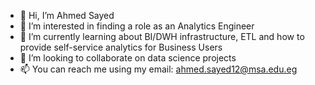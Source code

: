 - 👋 Hi, I’m Ahmed Sayed
- 👀 I’m interested in finding a role as an Analytics Engineer
- 🌱 I’m currently learning about BI/DWH infrastructure, ETL and how to provide self-service analytics for Business Users
- 💞️ I’m looking to collaborate on data science projects
- 📫 You can reach me using my email: ahmed.sayed12@msa.edu.eg

<!---
Ahmedsayed13/Ahmedsayed13 is a ✨ special ✨ repository because its `README.md` (this file) appears on your GitHub profile.
You can click the Preview link to take a look at your changes.
--->
